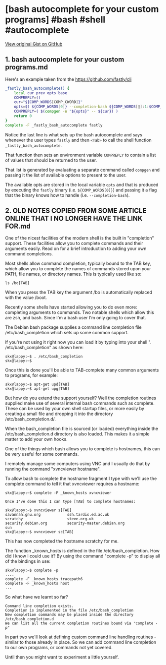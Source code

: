 # [bash autocomplete for your custom programs] #bash #shell #autocomplete

[View original Gist on GitHub](https://gist.github.com/Integralist/0500e6b5aabf95034cd83eff8c9e2ead)

## 1. bash autocomplete for your custom programs.md

Here's an example taken from the https://github.com/fastly/cli

```bash
_fastly_bash_autocomplete() {
    local cur prev opts base
    COMPREPLY=()
    cur="${COMP_WORDS[COMP_CWORD]}"
    opts=$( ${COMP_WORDS[0]} --completion-bash ${COMP_WORDS[@]:1:$COMP_CWORD} )
    COMPREPLY=( $(compgen -W "${opts}" -- ${cur}) )
    return 0
}
complete -F _fastly_bash_autocomplete fastly
```

Notice the last line is what sets up the bash autocomplete and says whenever the user types `fastly` and then `<Tab>` to call the shell function `_fastly_bash_autocomplete`.

That function then sets an environment variable `COMPREPLY` to contain a list of values that should be returned to the user.

That list is generated by evaluating a separate command called `compgen` and passing it the list of available options to present to the user.

The available opts are stored in the local variable `opts` and that is produced by executing the `fastly` binary (i.e. `${COMP_WORDS[0]}`) and passing it a flag that the binary knows how to handle (i.e. `--completion-bash`).

## 2. OLD NOTES COPIED FROM SOME ARTICLE ONLINE THAT I NO LONGER HAVE THE LINK FOR.md

One of the nicest facilities of the modern shell is the built in "completion" support. These facilities allow you to complete commands and their arguments easily. Read on for a brief introduction to adding your own command completions.

Most shells allow command completion, typically bound to the TAB key, which allow you to complete the names of commands stored upon your PATH, file names, or directory names. This is typically used like so:

```
ls /bo[TAB]
```

When you press the TAB key the argument /bo is automatically replaced with the value /boot.

Recently some shells have started allowing you to do even more: completing arguments to commands. Two notable shells which allow this are zsh, and bash. Since I'm a bash user I'm only going to cover that.

The Debian bash package supplies a command line completion file /etc/bash_completion which sets up some common support.

If you're not using it right now you can load it by typing into your shell ". /etc/bash_completion" as shown here:

```
skx@lappy:~$ . /etc/bash_completion
skx@lappy:~$
```

Once this is done you'll be able to TAB-complete many common arguments to programs, for example:

```
skx@lappy:~$ apt-get upd[TAB]
skx@lappy:~$ apt-get upg[TAB]
```

But how do you extend the support yourself? Well the completion routines supplied make use of several internal bash commands such as complete. These can be used by your own shell startup files, or more easily by creating a small file and dropping it into the directory /etc/bash_completion.d/.

When the bash_completion file is sourced (or loaded) everything inside the /etc/bash_completion.d directory is also loaded. This makes it a simple matter to add your own hooks.

One of the things which bash allows you to complete is hostnames, this can be very useful for some commands.

I remotely manage some computers using VNC and I usually do that by running the command "xvncviewer hostname".

To allow bash to complete the hostname fragment I type with we'll use the complete command to tell it that xvncviewer requires a hostname:

```
skx@lappy:~$ complete -F _known_hosts xvncviewer

Once I've done this I can type [TAB] to complete hostnames:

skx@lappy:~$ xvncviewer s[TAB]
savannah.gnu.org            ssh.tardis.ed.ac.uk
scratchy                    steve.org.uk
security.debian.org         security-master.debian.org
sun
skx@lappy:~$ xvncviewer sc[TAB]
```

This has now completed the hostname scratchy for me.

The function _known_hosts is defined in the file /etc/bash_completion. How did I know I could use it? By using the command "complete -p" to display all of the bindings in use:

```
skx@lappy:~$ complete -p
....
complete -F _known_hosts tracepath6
complete -F _known_hosts host
...
```

So what have we learnt so far?

    Command line completion exists.
    Completion is implemented in the file /etc/bash_completion
    New completion commands may be placed inside the directory /etc/bash_completion.d
    We can list all the current completion routines bound via "complete -p"

In part two we'll look at defining custom command line handling routines - similar to those already in place. So we can add command line completion to our own programs, or commands not yet covered.

Until then you might want to experiment a little yourself.

